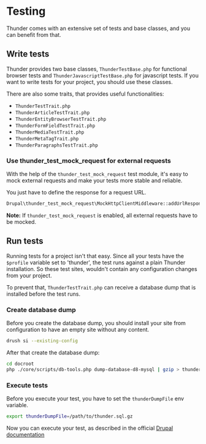 # Testing

Thunder comes with an extensive set of tests and base classes, and you can benefit from that.

## Write tests

Thunder provides two base classes, `ThunderTestBase.php` for functional browser tests and
`ThunderJavascriptTestBase.php` for javascript tests. If you want to write tests for your project, you should use these
classes.

There are also some traits, that provides useful functionalities:

- `ThunderTestTrait.php`
- `ThunderArticleTestTrait.php`
- `ThunderEntityBrowserTestTrait.php`
- `ThunderFormFieldTestTrait.php`
- `ThunderMediaTestTrait.php`
- `ThunderMetaTagTrait.php`
- `ThunderParagraphsTestTrait.php`

### Use thunder_test_mock_request for external requests

With the help of the `thunder_test_mock_request` test module, it's easy to mock external requests and make your tests
more stable and reliable.

You just have to define the response for a request URL.

<!-- markdownlint-disable MD013 -->

```php
Drupal\thunder_test_mock_request\MockHttpClientMiddleware::addUrlResponse('https://oembed.com/providers.json', '/path/to/myresponse.json', ['Content-Type' => 'application/json']);
```

<!-- markdownlint-enable MD013 -->

**Note:** If `thunder_test_mock_request` is enabled, all external requests have to be mocked.

## Run tests

Running tests for a project isn't that easy. Since all your tests have the `$profile` variable set to 'thunder', the
test runs against a plain Thunder installation. So these test sites, wouldn't contain any configuration changes from
your project.

To prevent that, `ThunderTestTrait.php` can receive a database dump that is installed before the test
runs.

### Create database dump

Before you create the database dump, you should install your site from configuration to have an empty site without any
content.

```bash
drush si --existing-config
```

After that create the database dump:

```bash
cd docroot
php ./core/scripts/db-tools.php dump-database-d8-mysql | gzip > thunder.sql.gz
```

### Execute tests

Before you execute your test, you have to set the `thunderDumpFile` env variable.

```bash
export thunderDumpFile=/path/to/thunder.sql.gz
```

Now you can execute your test, as described in the
official [Drupal documentation](https://www.drupal.org/docs/automated-testing/phpunit-in-drupal)
